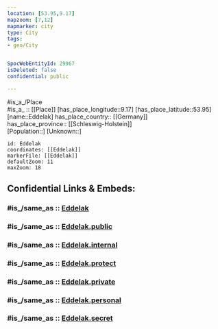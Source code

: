 ```yaml
---
location: [53.95,9.17] 
mapzoom: [7,12] 
mapmarker: city 
type: City
tags:
- geo/City


SpocWebEntityId: 29967
isDeleted: false
confidential: public

---
```

#is_a_/Place  
#is_a_ :: [[Place]] 
[has_place_longitude::9.17] 
[has_place_latitude::53.95] 
[name::Eddelak] 
has_place_country:: [[Germany]]  
has_place_province:: [[Schleswig-Holstein]]  
[Population::] 
[Unknown::] 


```leaflet
id: Eddelak
coordinates: [[Eddelak]] 
markerFile: [[Eddelak]] 
defaultZoom: 11 
maxZoom: 18
```


## Confidential Links & Embeds: 

### #is_/same_as :: [Eddelak](/_Standards/Earth/Continent/Europe/Europe~Central/Germany/Germany~West/Schleswig-Holstein/counties~SH/Dithmarschen/cities~Dithmarschen/Burg-St.Michaelisdonn/boroughs~St.Michaelisdonn/Eddelak.md) 

### #is_/same_as :: [Eddelak.public](/_public/Earth/Continent/Europe/Europe~Central/Germany/Germany~West/Schleswig-Holstein/counties~SH/Dithmarschen/cities~Dithmarschen/Burg-St.Michaelisdonn/boroughs~St.Michaelisdonn/Eddelak.public.md) 

### #is_/same_as :: [Eddelak.internal](/_internal/Earth/Continent/Europe/Europe~Central/Germany/Germany~West/Schleswig-Holstein/counties~SH/Dithmarschen/cities~Dithmarschen/Burg-St.Michaelisdonn/boroughs~St.Michaelisdonn/Eddelak.internal.md) 

### #is_/same_as :: [Eddelak.protect](/_protect/Earth/Continent/Europe/Europe~Central/Germany/Germany~West/Schleswig-Holstein/counties~SH/Dithmarschen/cities~Dithmarschen/Burg-St.Michaelisdonn/boroughs~St.Michaelisdonn/Eddelak.protect.md) 

### #is_/same_as :: [Eddelak.private](/_private/Earth/Continent/Europe/Europe~Central/Germany/Germany~West/Schleswig-Holstein/counties~SH/Dithmarschen/cities~Dithmarschen/Burg-St.Michaelisdonn/boroughs~St.Michaelisdonn/Eddelak.private.md) 

### #is_/same_as :: [Eddelak.personal](/_personal/Earth/Continent/Europe/Europe~Central/Germany/Germany~West/Schleswig-Holstein/counties~SH/Dithmarschen/cities~Dithmarschen/Burg-St.Michaelisdonn/boroughs~St.Michaelisdonn/Eddelak.personal.md) 

### #is_/same_as :: [Eddelak.secret](/_secret/Earth/Continent/Europe/Europe~Central/Germany/Germany~West/Schleswig-Holstein/counties~SH/Dithmarschen/cities~Dithmarschen/Burg-St.Michaelisdonn/boroughs~St.Michaelisdonn/Eddelak.secret.md)

